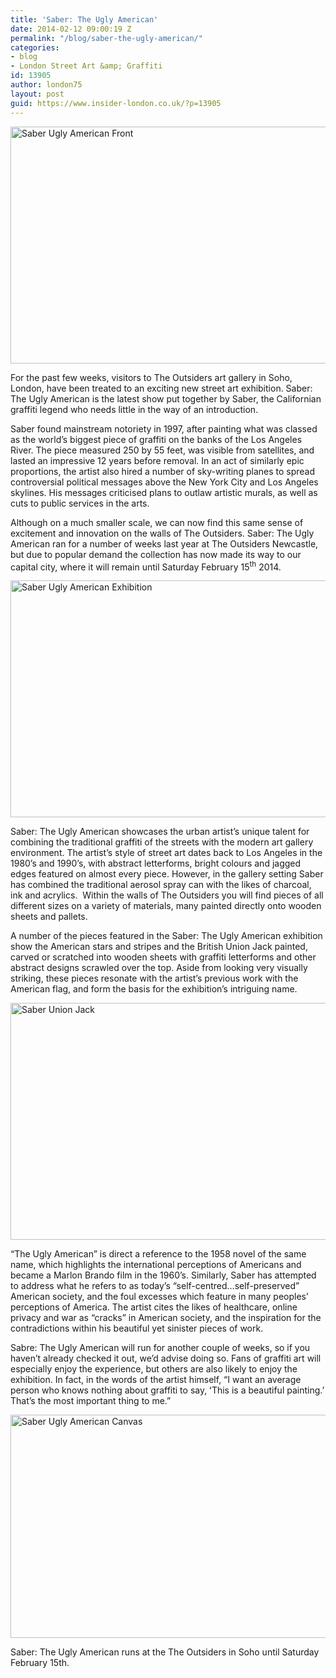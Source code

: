 ```yaml
---
title: 'Saber: The Ugly American'
date: 2014-02-12 09:00:19 Z
permalink: "/blog/saber-the-ugly-american/"
categories:
- blog
- London Street Art &amp; Graffiti
id: 13905
author: london75
layout: post
guid: https://www.insider-london.co.uk/?p=13905
---
```


[<img class="alignnone size-full wp-image-13910" alt="Saber Ugly American Front" src="/wp-content/uploads/2014/02/Saber-Ugly-American-Front.jpg" width="569" height="379" />](/wp-content/uploads/2014/02/Saber-Ugly-American-Front.jpg)

For the past few weeks, visitors to The Outsiders art gallery in Soho, London, have been treated to an exciting new street art exhibition. Saber: The Ugly American is the latest show put together by Saber, the Californian graffiti legend who needs little in the way of an introduction.

Saber found mainstream notoriety in 1997, after painting what was classed as the world’s biggest piece of graffiti on the banks of the Los Angeles River. The piece measured 250 by 55 feet, was visible from satellites, and lasted an impressive 12 years before removal. In an act of similarly epic proportions, the artist also hired a number of sky-writing planes to spread controversial political messages above the New York City and Los Angeles skylines. His messages criticised plans to outlaw artistic murals, as well as cuts to public services in the arts.

Although on a much smaller scale, we can now find this same sense of excitement and innovation on the walls of The Outsiders. Saber: The Ugly American ran for a number of weeks last year at The Outsiders Newcastle, but due to popular demand the collection has now made its way to our capital city, where it will remain until Saturday February 15<sup>th</sup> 2014.

[<img class="alignnone size-full wp-image-13912" alt="Saber Ugly American Exhibition" src="/wp-content/uploads/2014/02/Saber-Ugly-American-Exhibition.jpg" width="569" height="379" />](/wp-content/uploads/2014/02/Saber-Ugly-American-Exhibition.jpg)

Saber: The Ugly American showcases the urban artist’s unique talent for combining the traditional graffiti of the streets with the modern art gallery environment. The artist’s style of street art dates back to Los Angeles in the 1980’s and 1990’s, with abstract letterforms, bright colours and jagged edges featured on almost every piece. However, in the gallery setting Saber has combined the traditional aerosol spray can with the likes of charcoal, ink and acrylics.  Within the walls of The Outsiders you will find pieces of all different sizes on a variety of materials, many painted directly onto wooden sheets and pallets.

A number of the pieces featured in the Saber: The Ugly American exhibition show the American stars and stripes and the British Union Jack painted, carved or scratched into wooden sheets with graffiti letterforms and other abstract designs scrawled over the top. Aside from looking very visually striking, these pieces resonate with the artist’s previous work with the American flag, and form the basis for the exhibition’s intriguing name.

[<img class="alignnone size-full wp-image-13909" alt="Saber Union Jack" src="/wp-content/uploads/2014/02/Saber-Union-Jack.jpg" width="569" height="379" />](/wp-content/uploads/2014/02/Saber-Union-Jack.jpg)

“The Ugly American” is direct a reference to the 1958 novel of the same name, which highlights the international perceptions of Americans and became a Marlon Brando film in the 1960’s. Similarly, Saber has attempted to address what he refers to as today’s “self-centred…self-preserved” American society, and the foul excesses which feature in many peoples’ perceptions of America. The artist cites the likes of healthcare, online privacy and war as “cracks” in American society, and the inspiration for the contradictions within his beautiful yet sinister pieces of work.

Sabre: The Ugly American will run for another couple of weeks, so if you haven’t already checked it out, we’d advise doing so. Fans of graffiti art will especially enjoy the experience, but others are also likely to enjoy the exhibition. In fact, in the words of the artist himself, “I want an average person who knows nothing about graffiti to say, ʻThis is a beautiful painting.ʼ Thatʼs the most important thing to me.”

[<img class="alignnone size-full wp-image-13911" alt="Saber Ugly American Canvas" src="/wp-content/uploads/2014/02/Saber-Ugly-American-Canvas.jpg" width="569" height="357" />](/wp-content/uploads/2014/02/Saber-Ugly-American-Canvas.jpg)

Saber: The Ugly American runs at the The Outsiders in Soho until Saturday February 15th.
